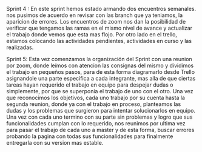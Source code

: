 Sprint 4 :
En este sprint hemos estado armando dos encuentros semanales.
nos pusimos de acuerdo en revisar con las branch que ya teniamos, la aparicion 
de errores. Los encuentros de zoom nos dan la posibilidad de verificar que tengamos
las ramas en el mismo nivel de avance y actualizar el trabajo donde vemos que esta mas 
flojo.
Por otro lado en el trello, estamos colocando las actividades pendientes, actividades
en curso y las realizadas.

Sprint 5:
Esta vez comenzamos la organización del Sprint con una reunion por zoom, donde leímos con atencion las consignas del mismo y dividimos el trabajo en pequeños pasos, para de esta forma diagramarlo desde Trello asignandole una parte específica a cada integrante, mas alla de que ciertas tareas hayan requerido el trabajo en equipo para despejar dudas o simplemente, por que se superponia el trabajo de uno con el otro. 
Una vez que reconocimos los objetivos, cada uno trabajo por su cuenta hasta la segunda reunion, donde ya con el trabajo en proceso, planteamos las dudas y los problemas que surgieron para intentar solucionarlos en equipo. 
Una vez con cada uno termino con su parte sin problemas y logro que sus funcionalidades cumplan con lo requerido, nos reunimos por ultima vez para pasar el trabajo de cada uno a master y de esta forma, buscar errores probando la pagina con todas sus funcionalidades para finalmente entregarla con su version mas estable. 